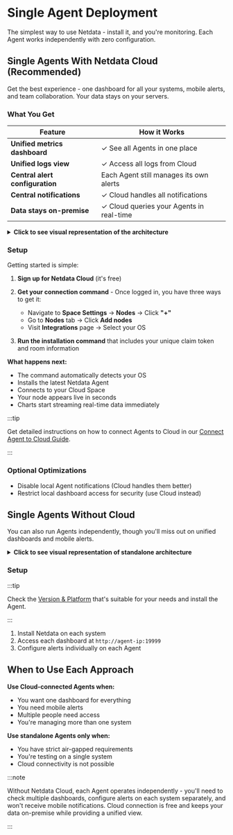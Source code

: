 # Single Agent Deployment

The simplest way to use Netdata - install it, and you're monitoring. Each Agent works independently with zero configuration.

## Single Agents With Netdata Cloud (Recommended)

Get the best experience - one dashboard for all your systems, mobile alerts, and team collaboration. Your data stays on your servers.

### What You Get

| Feature                         | How it Works                             |
|---------------------------------|------------------------------------------|
| **Unified metrics dashboard**   | ✓ See all Agents in one place            |
| **Unified logs view**           | ✓ Access all logs from Cloud             |
| **Central alert configuration** | Each Agent still manages its own alerts  |
| **Central notifications**       | ✓ Cloud handles all notifications        |
| **Data stays on-premise**       | ✓ Cloud queries your Agents in real-time |

<details>
<summary><strong>Click to see visual representation of the architecture</strong></summary><br/>

```mermaid
flowchart TB
    NC[NC]
    Users[Users]
    Notifications[Notifications]
    NC("**Netdata Cloud**<br/>• Unified dashboards<br/>• Central notifications<br/>• Access from anywhere")
    Users("**One Dashboard**<br/>for all your systems")
    Notifications("**Alert Notifications**<br/>Email, Slack, Mobile App")
    Users <--> NC
    NC --> Notifications

    subgraph infrastructure["Your Infrastructure"]
        direction TB
        Agents[Agents]
        Data[Data]
        Agents("**Netdata Agents**<br/>Agent 1, Agent 2, Agent 3")
        Data("**Your Metrics**<br/>Stay on your servers")
        Agents <--> Data
    end

    NC <--> Agents
    classDef cloud fill: #e8f4fd, stroke: #4a90e2, stroke-width: 2px, color: #2c3e50, rx: 10, ry: 10
    classDef users fill: #fff2e8, stroke: #f39c12, stroke-width: 2px, color: #2c3e50, rx: 10, ry: 10
    classDef notifications fill: #ffe8e8, stroke: #e74c3c, stroke-width: 2px, color: #2c3e50, rx: 10, ry: 10
    classDef agents fill: #e8f5e8, stroke: #27ae60, stroke-width: 2px, color: #2c3e50, rx: 10, ry: 10
    classDef data fill: #f3e8ff, stroke: #9b59b6, stroke-width: 2px, color: #2c3e50, rx: 10, ry: 10
    classDef subgraphStyle fill: #f8f9fa, stroke: #6c757d, stroke-width: 2px, color: #2c3e50, rx: 15, ry: 15
    class NC cloud
    class Users users
    class Notifications notifications
    class Agents agents
    class Data data
    class infrastructure subgraphStyle
```

</details>

### Setup

Getting started is simple:

1. **Sign up for Netdata Cloud** (it's free)
2. **Get your connection command** - Once logged in, you have three ways to get it:
    - Navigate to **Space Settings** → **Nodes** → Click **"+"**
    - Go to **Nodes** tab → Click **Add nodes**
    - Visit **Integrations** page → Select your OS

3. **Run the installation command** that includes your unique claim token and room information

**What happens next:**

- The command automatically detects your OS
- Installs the latest Netdata Agent
- Connects to your Cloud Space
- Your node appears live in seconds
- Charts start streaming real-time data immediately

:::tip

Get detailed instructions on how to connect Agents to Cloud in our [Connect Agent to Cloud Guide](https://github.com/netdata/netdata/blob/master/src/claim/README.md).

:::

### Optional Optimizations

- Disable local Agent notifications (Cloud handles them better)
- Restrict local dashboard access for security (use Cloud instead)

## Single Agents Without Cloud

You can also run Agents independently, though you'll miss out on unified dashboards and mobile alerts.

<details>
<summary><strong>Click to see visual representation of standalone architecture</strong></summary><br/>

```mermaid
flowchart TB
    subgraph infrastructure["Your Infrastructure"]
        direction TB
        A1["Agent 1"]
        A2["Agent 2"]
        A3["Agent 3"]
        D1["Dashboard 1<br/>:19999"]
        D2["Dashboard 2<br/>:19999"]
        D3["Dashboard 3<br/>:19999"]
        N1["Alerts"]
        N2["Alerts"]
        N3["Alerts"]
        A1 --> D1
        A2 --> D2
        A3 --> D3
        A1 --> N1
        A2 --> N2
        A3 --> N3
    end

    classDef agents fill: #e8f5e8, stroke: #27ae60, stroke-width: 2px, color: #2c3e50, rx: 10, ry: 10
    classDef dashboards fill: #fff2e8, stroke: #f39c12, stroke-width: 2px, color: #2c3e50, rx: 10, ry: 10
    classDef alerts fill: #ffe8e8, stroke: #e74c3c, stroke-width: 2px, color: #2c3e50, rx: 10, ry: 10
    classDef subgraphStyle fill: #f8f9fa, stroke: #6c757d, stroke-width: 2px, color: #2c3e50, rx: 15, ry: 15
    class A1 agents
    class A2 agents
    class A3 agents
    class D1 dashboards
    class D2 dashboards
    class D3 dashboards
    class N1 alerts
    class N2 alerts
    class N3 alerts
    class infrastructure subgraphStyle
```

</details>

### Setup

:::tip

Check the [Version & Platform](https://learn.netdata.cloud/docs/netdata-agent/versions-&-platforms) that's suitable for your needs and install the Agent.

:::

1. Install Netdata on each system
2. Access each dashboard at `http://agent-ip:19999`
3. Configure alerts individually on each Agent

## When to Use Each Approach

**Use Cloud-connected Agents when:**

- You want one dashboard for everything
- You need mobile alerts
- Multiple people need access
- You're managing more than one system

**Use standalone Agents only when:**

- You have strict air-gapped requirements
- You're testing on a single system
- Cloud connectivity is not possible

:::note

Without Netdata Cloud, each Agent operates independently - you'll need to check multiple dashboards, configure alerts on each system separately, and won't receive mobile notifications. Cloud connection is free and keeps your data on-premise while providing a unified view.

:::
